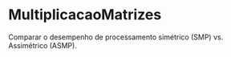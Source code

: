# MultiplicacaoMatrizes
Comparar o desempenho de processamento simétrico (SMP) vs. Assimétrico (ASMP). 
